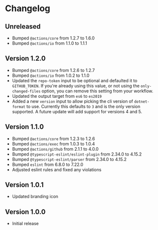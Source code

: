 # Changelog

## Unreleased

- Bumped `@actions/core` from 1.2.7 to 1.6.0
- Bumped `@actions/io` from 1.1.0 to 1.1.1

## Version 1.2.0

- Bumped `@actions/core` from 1.2.6 to 1.2.7
- Bumped `@actions/io` from 1.0.2 to 1.1.0
- Updated the `repo-token` input to be optional and defaulted it to `GITHUB_TOKEN`. If you're already using this value, or not using the `only-changed-files` option, you can remove this setting from your workflow.
- Updated the output target from `es6` to `es2019`
- Added a new `version` input to allow picking the cli version of `dotnet-format` to use. Currently this defaults to `3` and is the only version supported. A future update will add support for versions 4 and 5.

## Version 1.1.0

- Bumped `@actions/core` from 1.2.3 to 1.2.6
- Bumped `@actions/exec` from 1.0.3 to 1.0.4
- Bumped `@actions/github` from 2.1.1 to 4.0.0
- Bumped `@typescript-eslint/eslint-plugin` from 2.34.0 to 4.15.2
- Bumped `@typescript-eslint/parser` from 2.34.0 to 4.15.2
- Bumped  `eslint` from 6.8.0 to 7.22.0
- Adjusted eslint rules and fixed any violations

## Version 1.0.1

- Updated branding icon

## Version 1.0.0

- Initial release
